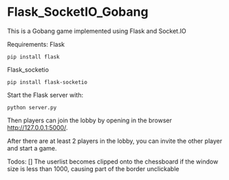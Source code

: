 # Flask_SocketIO_Gobang

This is a Gobang game implemented using Flask and Socket.IO

Requirements:
Flask
```
pip install flask
```
Flask_socketio
```
pip install flask-socketio
```

Start the Flask server with:
```
python server.py
```

Then players can join the lobby by opening in the browser http://127.0.0.1:5000/.

After there are at least 2 players in the lobby, you can invite the other player and start a game.

Todos:
[] The userlist becomes clipped onto the chessboard if the window size is less than 1000, causing part of the border unclickable
